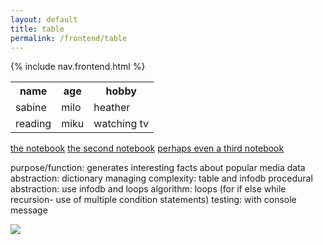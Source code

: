 ```yaml
---
layout: default
title: table
permalink: /frontend/table
---
```


{% include nav.frontend.html %}

<table>
  <tr>
    <th>name</th>
    <th>age</th> 
    <th>hobby</th>
  </tr>
  <tr>
    <td>sabine</td>
    <td>milo</td> 
    <td>heather</td>
  </tr>
  <tr>
    <td>reading</td>
    <td>miku</td> 
    <td>watching tv </td>
  </tr>
</table>


[the notebook](https://sommerss.github.io/compsci/2022/09/26/js.html)
[the second notebook](https://sommerss.github.io/compsci/techtalk/api)
[perhaps even a third notebook](https://sommerss.github.io/compsci/collegeboard/error)


purpose/function: generates interesting facts about popular media
data abstraction: dictionary
managing complexity: table and infodb
procedural abstraction: use infodb and loops 
algorithm: loops (for if else while recursion- use of multiple condition statements)
testing: with console message

![]({{site.baseurl}}/images/myassign.png)
